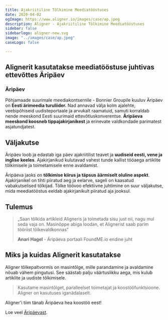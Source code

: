 ```yaml
---
title: Ajakriitiline Tõlkimine Meediatööstuses
date: 2020-04-02
ogImage: https://www.aligner.io/images/case/ap.jpeg
description: Aligner - Ajakriitiline Tõlkimine Meediatööstuses
sidebar: false
sidebarlogo: aligner-new.svg
image: "../images/case/ap.jpeg"
caseLogo: false

---
```

## Alignerit kasutatakse meediatööstuse juhtivas ettevõttes Äripäev

### Äripäev

Põhjamaade suurimale meediakontsernile - Bonnier Groupile kuuluv Äripäev on **Eesti ärimeedia turuliider.** Nad annavad välja kolm ajalehte, veebipõhiseid uudisteportaale ja arvukalt raamatuid, samuti korraldab nende meeskond Eesti suurimaid ettevõtluskonverentse. **Äripäeva meeskond koosneb tippajakirjanikest** ja erinevate valdkondade parimatest asjatundjatest.

## Väljakutse

Äripäev loob ja edastab iga päev ajakriitilist teavet ja **uudiseid eesti, vene ja inglise keeles**. Ajakirjanikud kulutavad vahest tunde kallist tööaega artiklite tõlkimisele ja toimetamisele enne avaldamist.

Äripäeva jaoks on **tõlkimise kiirus ja täpsus äärmiselt oluline aspekt**. Ajakirjanikel on tihti piiratud aeg ja eelarve, sageli on kaasatud vabakutselised tõlkijad. Tõlke töövoo efektiivne juhtimine on suur väljakutse, mida meediatööstus eeldab ajakirjanikult piiratud aja jooksul.

## Tulemus

> „Saan tõlkida artikleid Aligneris ja toimetada sisu just nii, nagu mul seda vaja on. Masinõppe abiga loodan, et Alignerist saab parim tööriist tõlkevaldkonnas” 
>
> **Anari Hagel** - Äripäeva portaali FoundME.io endine juht 

## Miks ja kuidas Alignerit kasutatakse

Aligner tõlkepaltvormis on masintõlge, mille parandamine ja avaldamine nõuab vähem pingutusi. See säästab palju väärtuslikku aega, mis kulub artiklite ja uudiste tõlkimisele.

> Kasutame masintõlget, paralleelset toimetajat ja koostööfunktsioone. Aligner on kasutuses iganädalaselt.

Aligner'i tiim tänab Äripäeva hea koostöö eest!

Loe veel [Äripäevast](https://www.aripaev.ee/ "Aripaev").